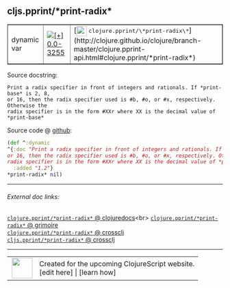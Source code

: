 ## cljs.pprint/\*print-radix\*



 <table border="1">
<tr>
<td>dynamic var</td>
<td><a href="https://github.com/cljsinfo/cljs-api-docs/tree/0.0-3255"><img valign="middle" alt="[+] 0.0-3255" title="Added in 0.0-3255" src="https://img.shields.io/badge/+-0.0--3255-lightgrey.svg"></a> </td>
<td>
[<img height="24px" valign="middle" src="http://i.imgur.com/1GjPKvB.png"> <samp>clojure.pprint/\*print-radix\*</samp>](http://clojure.github.io/clojure/branch-master/clojure.pprint-api.html#clojure.pprint/*print-radix*)
</td>
</tr>
</table>







Source docstring:

```
Print a radix specifier in front of integers and rationals. If *print-base* is 2, 8,
or 16, then the radix specifier used is #b, #o, or #x, respectively. Otherwise the
radix specifier is in the form #XXr where XX is the decimal value of *print-base* 
```


Source code @ [github](https://github.com/clojure/clojurescript/blob/r3291/src/main/cljs/cljs/pprint.cljs#L666-L671):

```clj
(def ^:dynamic
^{:doc "Print a radix specifier in front of integers and rationals. If *print-base* is 2, 8,
or 16, then the radix specifier used is #b, #o, or #x, respectively. Otherwise the
radix specifier is in the form #XXr where XX is the decimal value of *print-base* "
  :added "1.2"}
*print-radix* nil)
```

<!--
Repo - tag - source tree - lines:

 <pre>
clojurescript @ r3291
└── src
    └── main
        └── cljs
            └── cljs
                └── <ins>[pprint.cljs:666-671](https://github.com/clojure/clojurescript/blob/r3291/src/main/cljs/cljs/pprint.cljs#L666-L671)</ins>
</pre>

-->

---



###### External doc links:

[`clojure.pprint/*print-radix*` @ clojuredocs](http://clojuredocs.org/clojure.pprint/*print-radix*)<br>
[`clojure.pprint/*print-radix*` @ grimoire](http://conj.io/store/v1/org.clojure/clojure/1.7.0-beta3/clj/clojure.pprint/*print-radix*/)<br>
[`clojure.pprint/*print-radix*` @ crossclj](http://crossclj.info/fun/clojure.pprint/*print-radix*.html)<br>
[`cljs.pprint/*print-radix*` @ crossclj](http://crossclj.info/fun/cljs.pprint.cljs/*print-radix*.html)<br>

---

 <table>
<tr><td>
<img valign="middle" align="right" width="48px" src="http://i.imgur.com/Hi20huC.png">
</td><td>
Created for the upcoming ClojureScript website.<br>
[edit here] | [learn how]
</td></tr></table>

[edit here]:https://github.com/cljsinfo/cljs-api-docs/blob/master/cljsdoc/cljs.pprint_STARprint-radixSTAR.cljsdoc
[learn how]:https://github.com/cljsinfo/cljs-api-docs/wiki/cljsdoc-files

<!--

This information was too distracting to show to readers, but I'll leave it
commented here since it is helpful to:

- pretty-print the data used to generate this document
- and show how to retrieve that data



The API data for this symbol:

```clj
{:ns "cljs.pprint",
 :name "*print-radix*",
 :history [["+" "0.0-3255"]],
 :type "dynamic var",
 :full-name-encode "cljs.pprint_STARprint-radixSTAR",
 :source {:code "(def ^:dynamic\n^{:doc \"Print a radix specifier in front of integers and rationals. If *print-base* is 2, 8,\nor 16, then the radix specifier used is #b, #o, or #x, respectively. Otherwise the\nradix specifier is in the form #XXr where XX is the decimal value of *print-base* \"\n  :added \"1.2\"}\n*print-radix* nil)",
          :title "Source code",
          :repo "clojurescript",
          :tag "r3291",
          :filename "src/main/cljs/cljs/pprint.cljs",
          :lines [666 671]},
 :full-name "cljs.pprint/*print-radix*",
 :clj-symbol "clojure.pprint/*print-radix*",
 :docstring "Print a radix specifier in front of integers and rationals. If *print-base* is 2, 8,\nor 16, then the radix specifier used is #b, #o, or #x, respectively. Otherwise the\nradix specifier is in the form #XXr where XX is the decimal value of *print-base* "}

```

Retrieve the API data for this symbol:

```clj
;; from Clojure REPL
(require '[clojure.edn :as edn])
(-> (slurp "https://raw.githubusercontent.com/cljsinfo/cljs-api-docs/catalog/cljs-api.edn")
    (edn/read-string)
    (get-in [:symbols "cljs.pprint/*print-radix*"]))
```

-->
